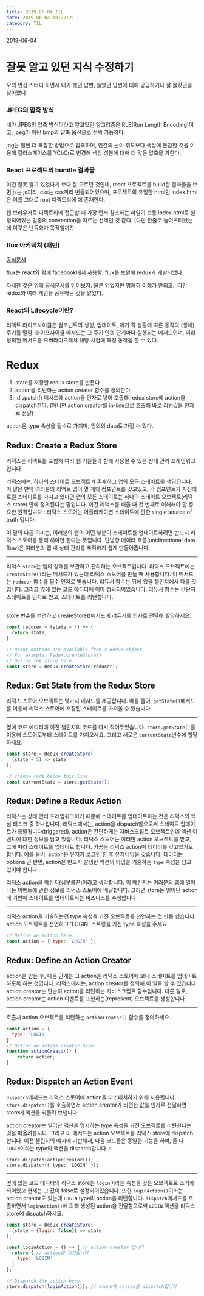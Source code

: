 ```yaml
---
title: 2019-06-04 TIL
date: 2019-06-04 18:27:21
category: TIL
---
```

2019-06-04

# 잘못 알고 있던 지식 수정하기

모의 면접 스터디 하면서 내가 했던 답변, 들었던 답변에 대해 궁금하거나 잘 몰랐던걸 찾아봤다.

### JPEG의 압축 방식
내가 JPEG의 압축 방식이라고 알고있던 알고리즘은 RLE(Run Length Encoding)이고, jpeg가 아닌 bmp의 압축 옵션으로 선택 가능하다.

jpg는 훨씬 더 복잡한 방법으로 압축하며, 인간의 눈이 휘도보다 색상에 둔감한 것을 이용해 컬러스페이스를 YCbCr로 변경해 색상 성분에 대해 더 많은 압축을 가한다.

### React 프로젝트의 bundle 결과물
이건 잘못 알고 있었다기 보다 잘 모르던 것인데,
react 프로젝트를 build한 결과물을 보면 js는 js끼리, css는 css끼리 번들되어있으며, 프로젝트의 유일한 html인 index.html은 이름 그대로 root 디렉토리에 에 존재한다.

웹 브라우저로 디렉토리에 접근할 때 가장 먼저 참조하는 파일이 보통 index.html로 설정되어있는 일종의 convention을 따르는 선택인 것 같다. (다만 한줄로 늘어뜨려놨는데 이것은 난독화가 목적일까?)

### flux 아키텍쳐 (패턴)
[공식문서](https://haruair.github.io/flux/docs/overview.html)

flux는 react와 함께 facebook에서 사용함. flux를 보완해 redux가 개발되었다.

자세한 것은 위에 공식문서를 읽어보자. 물론 읽었지만 명쾌히 이해가 안되고.. 다만 redux와 여러 개념을 공유하는 것을 알았다.

### React의 Lifecycle이란?

리액트 라이프사이클은 컴포넌트의 생성, 업데이트, 제거 각 상황에 따른 동작의 (생애)주기를 말함.
라이프사이클 메서드는 그 주기 안의 단계마다 실행되는 메서드이며, 미리 정의된 메서드를 오버라이드해서 해당 시점에 특정 동작을 할 수 있다.

# Redux

1. state를 저장할 redux store를 만든다
2. action을 리턴하는 action creator 함수를 정의한다
3. .dispatch() 메서드에 action을 인자로 넣어 호출해 redux store에 action을 dispatch한다.
(아니면 action creator를 in-line으로 호출해 바로 리턴값을 인자로 전달)

action은 type 속성을 필수로 가지며, 임의의 data도 가질 수 있다.


## Redux: Create a Redux Store

리덕스는 리액트를 포함해 여러 웹 기술들과 함께 사용될 수 있는 상태 관리 프레임워크입니다.

리덕스에는, 하나의 스테이트 오브젝트가 존재하고 앱의 모든 스테이트를 책임집니다. 이 말은 만약 여러분의 리액트 앱이 열 개의 컴포넌트를 갖고있고, 각 컴포넌트가 자신의 로컬 스테이트를 가지고 있다면 앱의 모든 스테이트는 하나의 스테이트 오브젝트(리덕스 store) 안에 정의된다는 말입니다. 이건 리덕스를 배울 때 첫 번째로 이해해야 할 중요한 원칙입니다 : 리덕스 스토어는 어플리케이션 스테이트에 관한 single source of truth 입니다.

이 말의 다른 의미는, 여러분의 앱의 어떤 부분이 스테이트를 업데이트하려면 반드시 리덕스 스토어를 통해 해야만 한다는 뜻입니다. 단방향 데이터 흐름(unidirectional data flow)은 여러분의 앱 내 상태 관리를 추적하기 쉽게 만들어줍니다.

---

리덕스 `store`는 앱의 상태를 보관하고 관리하는 오브젝트입니다. 리덕스 오브젝트에는 `createStore()`라는 메서드가 있는데 리덕스 스토어를 만들 때 사용합니다. 이 메서드는 `reducer` 함수를 필수 인자로 받습니다. 리듀서 함수는 뒤에 있을 챌린지에서 다룰 것입니다. 그리고 옆에 있는 코드 에디터에 이미 정의되어있습니다. 리듀서 함수는 간단히 스테이트를 인자로 받고, 스테이트를 리턴합니다.

---

store 변수를 선언하고 createStore()메서드에 리듀서를 인자로 전달해 할당하세요.

```javascript
const reducer = (state = 5) => {
  return state;
}

// Redux methods are available from a Redux object
// For example: Redux.createStore()
// Define the store here:
const store = Redux.createStore(reducer);

```


## Redux: Get State from the Redux Store

리덕스 스토어 오브젝트는 몇가지 메서드를 제공합니다. 예를 들어, `getState()`메서드를 이용해 리덕스 스토어에 저장된 스테이트를 가져올 수 있습니다.

---

옆에 코드 에디터에 이전 챌린지의 코드를 다시 적어두었습니다. `store.getState()`를 이용해 스토어로부터 스테이트를 가져오세요. 그리고 새로운 `currentState`변수에 할당하세요.

```javascript
const store = Redux.createStore(
  (state = 5) => state
);

// change code below this line
const currentState = store.getState();
```



## Redux: Define a Redux Action

리덕스는 상태 관리 프레임워크이기 때문에 스테이트를 업데이트하는 것은 리덕스의 핵심 태스크 중 하나입니다. 리덕스에서는, action을 dispatch함으로써 스테이트 업데이트가 촉발됩니다(triggered). action은 간단하게는 자바스크립트 오브젝트인데 액션 이벤트에 대한 정보를 담고 있습니다. 리덕스 스토어는 이러한 action 오브젝트를 받고, 그에 따라 스테이트를 업데이트 합니다. 가끔은 리덕스 action이 데이터를 갖고있기도 합니다. 예를 들어, action은 유저가 로그인 한 후 유저네임을 갖습니다. 데이터는 optional인 반면, action은 반드시 발생한 액션의 타입을 기술하는 `type` 속성을 담고 있어야 합니다.

리덕스 action을 메신저(심부름꾼)이라고 생각합시다. 이 메신저는 여러분의 앱에 일어나는 이벤트에 관한 정보를 리덕스 스토어에 배달합니다. 그러면 store는 일어난 action에 기반해 스테이트를 업데이트하는 비즈니스를 수행합니다.

---

리덕스 action을 기술하는건 type 속성을 가진 오브젝트를 선언하는 것 만큼 쉽습니다. action 오브젝트를 선언하고 'LOGIN' 스트링을 가진 type 속성을 주세요.

```javascript
// Define an action here:
const action = { type: 'LOGIN' };
```



## Redux: Define an Action Creator

action을 만든 후, 다음 단계는 그 action을 리덕스 스토어에 보내 스테이트를 업데이트 하도록 하는 것입니다. 리덕스에서는, action creator를 정의해 이 일을 할 수 있습니다. action creator는 단순히 action을 리턴하는 자바스크립트 함수입니다. 다른 말로, action creator는 action 이벤트를 표현하는(represent) 오브젝트를 생성합니다.

---

호출시 action 오브젝트를 리턴하는 `actionCreator()` 함수를 정의하세요.

```javascript
const action = {
  type: 'LOGIN'
}
// Define an action creator here:
function actionCreator() {
    return action;
}
```



## Redux: Dispatch an Action Event

`dispatch`메서드는 리덕스 스토어에 action을 디스패치하기 위해 사용됩니다. `store.dispatch()`를 호출하면서 action creator가 리턴한 값을 인자로 전달하면 store에 액션을 되돌려 보냅니다.

action creator는 일어난 액션을 명시하는 type 속성을 가진 오브젝트를 리턴한다는 것을 떠올려봅시다. 그리고 이 메서드는 action 오브젝트를 리덕스 store에 dispatch합니다. 이전 챌린지의 예시에 기반해서, 다음 코드들은 동일한 기능을 하며, 둘 다 `LOGIN`이라는 type의 액션을 dispatch합니다. :

```
store.dispatch(actionCreator());
store.dispatch({ type: 'LOGIN' });
```

---

옆에 있는 코드 에디터의 리덕스 store는 `login`이라는 속성을 갖는 오브젝트로 초기화되어있고 현재는 그 값이 false로 설정되어있습니다. 또한 `loginAction()`이라는 action creator도 있는데 `LOGIN` type의 action을 리턴합니다. `dispatch`메서드를 호출하면서 `loginAction()`에 의해 생성된 action을 전달함으로써 `LOGIN` 액션을 리덕스 store에 dispatch하세요.

```javascript
const store = Redux.createStore(
  (state = {login: false}) => state
);

const loginAction = () => { // action creator 입니다
  return { // action을 리턴합니다
    type: 'LOGIN'
  }
};

// Dispatch the action here:
store.dispatch(loginAction()); // store에 action을 dispatch합니다
```

